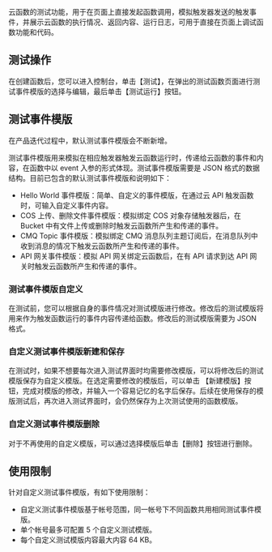 云函数的测试功能，用于在页面上直接发起函数调用，模拟触发器发送的触发事件，并展示云函数的执行情况、返回内容、运行日志，可用于直接在页面上调试函数功能和代码。

## 测试操作

在创建函数后，您可以进入控制台，单击【测试】，在弹出的测试函数页面进行测试事件模版的选择与编辑，最后单击【测试运行】按钮。

## 测试事件模版

在产品迭代过程中，默认测试事件模版会不断新增。

测试事件模版用来模拟在相应触发器触发云函数运行时，传递给云函数的事件和内容，在函数中以 event 入参的形式体现。测试事件模版需要是 JSON 格式的数据结构。目前已包含的默认测试事件模版和说明如下：

* Hello World 事件模版：简单、自定义的事件模版，在通过云 API 触发函数时，可输入自定义事件内容。
* COS 上传、删除文件事件模版：模拟绑定 COS 对象存储触发器后，在 Bucket 中有文件上传或删除时触发云函数所产生和传递的事件。
* CMQ Topic 事件模版：模拟绑定 CMQ 消息队列主题订阅后，在消息队列中收到消息的情况下触发云函数所产生和传递的事件。
* API 网关事件模版：模拟 API 网关绑定云函数后，在有 API 请求到达 API 网关时触发云函数所产生和传递的事件。



### 测试事件模版自定义

在测试前，您可以根据自身的事件情况对测试模版进行修改。修改后的测试模版将用来作为触发函数运行的事件内容传递给函数。修改后的测试模版需要为 JSON 格式。

### 自定义测试事件模版新建和保存

在测试时，如果不想要每次进入测试界面时均需要修改模版，可以将修改后的测试模版保存为自定义模版。在选定需要修改的模版后，可以单击 【新建模版】按钮，完成对模版的修改，并输入一个容易记忆的名字后保存。后续在使用保存的模版测试后，再次进入测试界面时，会仍然保存为上次测试使用的函数模版。

### 自定义测试事件模版删除

对于不再使用的自定义模版，可以通过选择模版后单击【删除】按钮进行删除。

## 使用限制

针对自定义测试事件模版，有如下使用限制：

- 自定义测试事件模版基于帐号范围，同一帐号下不同函数共用相同测试事件模版。
- 单个帐号最多可配置 5 个自定义测试模版。
- 每个自定义测试模版内容最大内容 64 KB。
